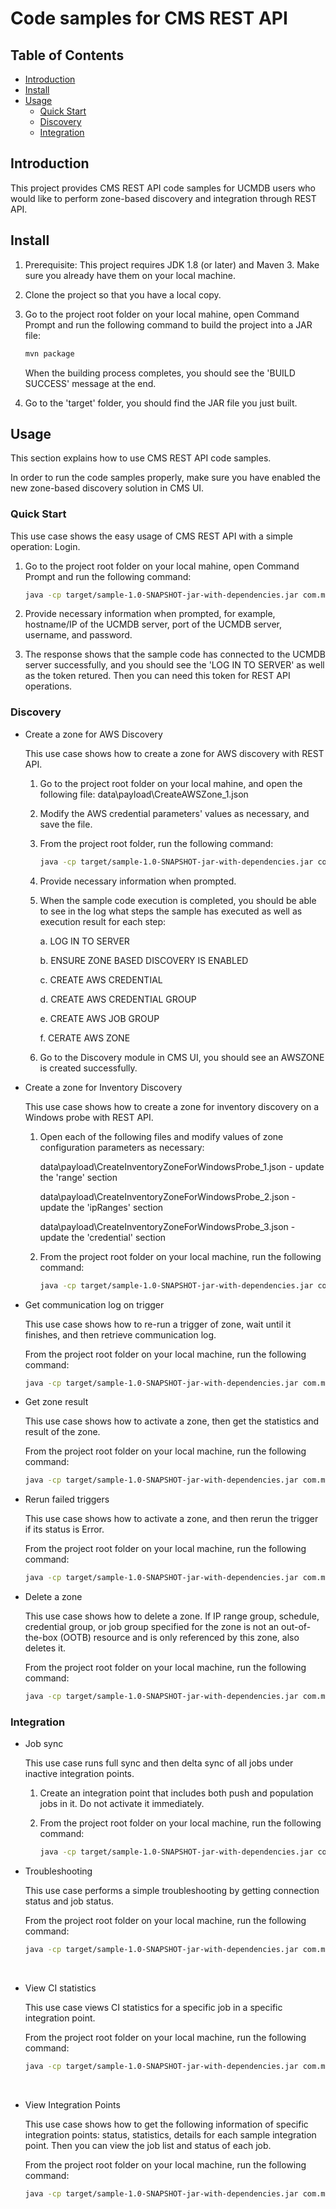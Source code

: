 # Code samples for CMS REST API

## Table of Contents

- [Introduction](#introduction)
- [Install](#install)
- [Usage](#usage)
	- [Quick Start](#quick-start)
	- [Discovery](#discovery)
	- [Integration](#integration)

## Introduction

This project provides CMS REST API code samples for UCMDB users who would like to perform zone-based discovery and integration through REST API. 



## Install

1. Prerequisite: This project requires JDK 1.8 (or later) and Maven 3. 
   Make sure you already have them on your local machine. 
   
2. Clone the project so that you have a local copy. 

3. Go to the project root folder on your local mahine, open Command Prompt and run the following command to build the project into a JAR file:

   ```sh
   mvn package
   ```
   When the building process completes, you should see the 'BUILD SUCCESS' message at the end.
   
4. Go to the 'target' folder, you should find the JAR file you just built.



## Usage

This section explains how to use CMS REST API code samples. 

In order to run the code samples properly, make sure you have enabled the new zone-based discovery solution in CMS UI.

### Quick Start

This use case shows the easy usage of CMS REST API with a simple operation: Login. 

1. Go to the project root folder on your local mahine, open Command Prompt and run the following command:

   ```sh
   java -cp target/sample-1.0-SNAPSHOT-jar-with-dependencies.jar com.microfocus.ucmdb.rest.sample.quickstart.LogInToUCMDB
   ```
2. Provide necessary information when prompted, for example, hostname/IP of the UCMDB server, port of the UCMDB server, username, and password.
3. The response shows that the sample code has connected to the UCMDB server successfully, and you should see the 'LOG IN TO SERVER' as well as the token retured. 
   Then you can need this token for REST API operations.


### Discovery
* Create a zone for AWS Discovery  

  This use case shows how to create a zone for AWS discovery with REST API.  
  
  1. Go to the project root folder on your local mahine, and open the following file: 
     data\payload\CreateAWSZone_1.json
     
  2. Modify the AWS credential parameters' values as necessary, and save the file.
  
  3. From the project root folder, run the following command:
  
     ```sh
     java -cp target/sample-1.0-SNAPSHOT-jar-with-dependencies.jar com.microfocus.ucmdb.rest.sample.discovery.CreateAWSZone
     ```
  4. Provide necessary information when prompted.
  
  5. When the sample code execution is completed, you should be able to see in the log what steps the sample has executed as well as execution result for each step: 
  
     a. LOG IN TO SERVER
     
     b. ENSURE ZONE BASED DISCOVERY IS ENABLED
     
     c. CREATE AWS CREDENTIAL
     
     d. CREATE AWS CREDENTIAL GROUP
     
     e. CREATE AWS JOB GROUP
     
     f. CERATE AWS ZONE
     
  6. Go to the Discovery module in CMS UI, you should see an AWSZONE is created successfully.  
  
    

* Create a zone for Inventory Discovery  

  This use case shows how to create a zone for inventory discovery on a Windows probe with REST API.
  
  1. Open each of the following files and modify values of zone configuration parameters as necessary:

     data\payload\CreateInventoryZoneForWindowsProbe_1.json - update the 'range' section

     data\payload\CreateInventoryZoneForWindowsProbe_2.json - update the 'ipRanges' section

     data\payload\CreateInventoryZoneForWindowsProbe_3.json - update the 'credential' section

  2. From the project root folder on your local machine, run the following command:
    
     ```sh
     java -cp target/sample-1.0-SNAPSHOT-jar-with-dependencies.jar com.microfocus.ucmdb.rest.sample.discovery.CreateInventoryZoneForWindowsProbe
     ```


* Get communication log on trigger 

  This use case shows how to re-run a trigger of zone, wait until it finishes, and then retrieve communication log.

  From the project root folder on your local machine, run the following command:

  ```sh
  java -cp target/sample-1.0-SNAPSHOT-jar-with-dependencies.jar com.microfocus.ucmdb.rest.sample.discovery.GetComlogOnTrigger
  ```

  

* Get zone result  

  This use case shows how to activate a zone, then get the statistics and result of the zone.

  From the project root folder on your local machine, run the following command:

  ```sh
  java -cp target/sample-1.0-SNAPSHOT-jar-with-dependencies.jar com.microfocus.ucmdb.rest.sample.discovery.GetZoneResult
  ```

  

* Rerun failed triggers  

  This use case shows how to activate a zone, and then rerun the trigger if its status is Error. 

  From the project root folder on your local machine, run the following command:

  ```sh
  java -cp target/sample-1.0-SNAPSHOT-jar-with-dependencies.jar com.microfocus.ucmdb.rest.sample.discovery.RerunFailedTriggers
  ```

    

* Delete a zone  
  
  This use case shows how to delete a zone. If IP range group, schedule, credential group, or job group specified for the zone is not an out-of-the-box (OOTB) resource and is only referenced by this zone, also deletes it.

  From the project root folder on your local machine, run the following command:
  
  ```sh
  java -cp target/sample-1.0-SNAPSHOT-jar-with-dependencies.jar com.microfocus.ucmdb.rest.sample.discovery.DeleteZoneWithAllReference
  ```

  

### Integration

* Job sync  

  This use case runs full sync and then delta sync of all jobs under inactive integration points.
  
  1. Create an integration point that includes both push and population jobs in it. Do not activate it immediately.
  
  2. From the project root folder on your local machine, run the following command:
    
     ```sh
     java -cp target/sample-1.0-SNAPSHOT-jar-with-dependencies.jar com.microfocus.ucmdb.rest.sample.integration.JobSyncScenarioSample
     ```



* Troubleshooting  
  
  This use case performs a simple troubleshooting by getting connection status and job status.
    
  From the project root folder on your local machine, run the following command:
  
  ```sh
  java -cp target/sample-1.0-SNAPSHOT-jar-with-dependencies.jar com.microfocus.ucmdb.rest.sample.integration.SimpleTroubleshootingScenarioSample
  ```


​    
* View CI statistics  

  This use case views CI statistics for a specific job in a specific integration point.
    
  From the project root folder on your local machine, run the following command:
  
  ```sh
  java -cp target/sample-1.0-SNAPSHOT-jar-with-dependencies.jar com.microfocus.ucmdb.rest.sample.integration.ViewCIStatisticsScenarioSample
  ```


​    
* View Integration Points  

  This use case shows how to get the following information of specific integration points: status, statistics, details for each sample integration point. Then you can view the job list and status of each job.
    
  From the project root folder on your local machine, run the following command:
    
  ```sh
  java -cp target/sample-1.0-SNAPSHOT-jar-with-dependencies.jar com.microfocus.ucmdb.rest.sample.integration.ViewIntegrationPointsScenarioSample
  ```

​    
